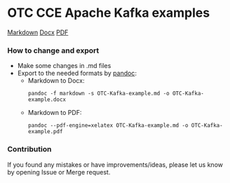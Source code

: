 # OTC CCE Apache Kafka examples

[Markdown](OTC-Kafka-example.md)
[Docx](OTC-Kafka-example.docx)
[PDF](OTC-Kafka-example.pdf)

### How to change and export
- Make some changes in .md files
- Export to the needed formats by [pandoc](https://pandoc.org/):
  - Markdown to Docx:
      ```shell
      pandoc -f markdown -s OTC-Kafka-example.md -o OTC-Kafka-example.docx
      ```
  - Markdown to PDF:
      ```shell
      pandoc --pdf-engine=xelatex OTC-Kafka-example.md -o OTC-Kafka-example.pdf
      ```
  
### Contribution
If you found any mistakes or have improvements/ideas, please let us know by opening Issue or Merge request.